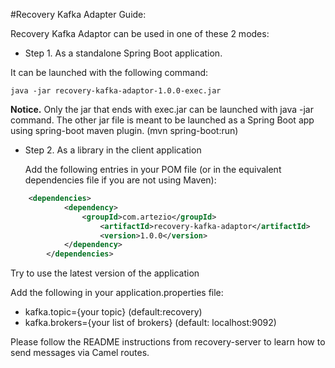 #Recovery Kafka Adapter Guide:

Recovery Kafka Adaptor can be used in one of these 2 modes:

- Step 1. As a standalone Spring Boot application. 

It can be launched with the following command:

	java -jar recovery-kafka-adaptor-1.0.0-exec.jar

**Notice.** Only the jar that ends with exec.jar can be launched with java -jar command. The other jar file is meant to be launched as a Spring Boot app using spring-boot maven plugin. (mvn spring-boot:run)

- Step 2. As a library in the client application

	Add the following entries in your POM file (or in the equivalent dependencies file if you are not using Maven):
	
```xml
	<dependencies>   
	        <dependency>
	            <groupId>com.artezio</groupId>
            	    <artifactId>recovery-kafka-adaptor</artifactId>
                    <version>1.0.0</version>
	        </dependency>
        </dependencies> 
```

   Try to use the latest version of the application

   Add the following in your application.properties file:

   * kafka.topic={your topic} (default:recovery)
   * kafka.brokers={your list of brokers} (default: localhost:9092)

Please follow the README instructions from recovery-server to learn how to send messages via Camel routes.